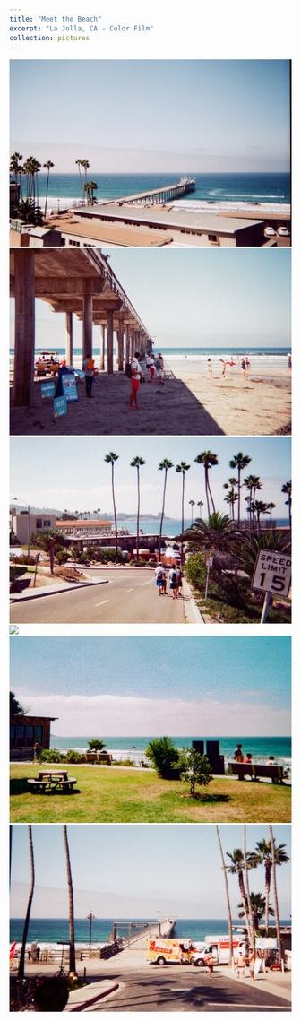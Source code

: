 ```yaml
---
title: "Meet the Beach"
excerpt: "La Jolla, CA - Color Film"
collection: pictures
---
```


<img src="/images/portfolio/meet_beach/1.jpg">
 
<img src="/images/portfolio/meet_beach/2.jpg">
 
<img src="/images/portfolio/meet_beach/3.jpg">
 
<img src="/images/portfolio/meet_beach/4.jpg">

<img src="/images/portfolio/meet_beach/5.jpg">

<img src="/images/portfolio/meet_beach/6.jpg">